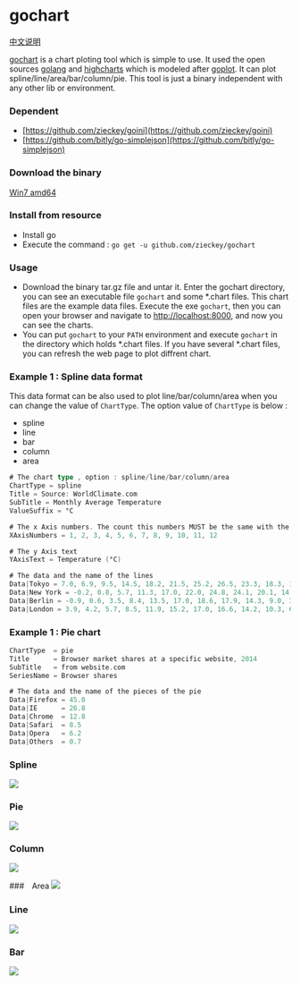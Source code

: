 gochart
=======

[中文说明](http://blog.codeg.cn/2014/12/27/gochart-info/)

[gochart](https://github.com/zieckey/gochart) is a chart ploting tool which is simple to use. It used the open sources [golang](https://golang.org) and [highcharts](http://www.highcharts.com) which is modeled after [goplot](https://github.com/skoo87/goplot). It can plot spline/line/area/bar/column/pie. This tool is just a binary independent with any other lib or environment.

### Dependent

- [https://github.com/zieckey/goini](https://github.com/zieckey/goini)
- [https://github.com/bitly/go-simplejson](https://github.com/bitly/go-simplejson)

### Download the binary

[Win7 amd64](https://raw.githubusercontent.com/zieckey/gochart/master/download/win64/gochart.tar.gz)

### Install from resource

- Install go
- Execute the command : `go get -u github.com/zieckey/gochart`

### Usage

* Download the binary tar.gz file and untar it. Enter the gochart directory, you can see an executable file `gochart` and some *.chart files. This chart files are the example data files. Execute the exe `gochart`, then you can open your browser and navigate to [http://localhost:8000](http://localhost:8000), and now you can see the charts.
* You can put `gochart` to your `PATH` environment and execute `gochart` in the directory which holds *.chart files. If you have several *.chart files, you can refresh the web page to plot diffrent chart.

### Example 1 : Spline data format 
  
This data format can be also used to plot line/bar/column/area when you can change the value of `ChartType`. The option value of `ChartType` is below : 

- spline
- line
- bar
- column
- area

```go
# The chart type , option : spline/line/bar/column/area
ChartType = spline
Title = Source: WorldClimate.com
SubTitle = Monthly Average Temperature
ValueSuffix = °C

# The x Axis numbers. The count this numbers MUST be the same with the data series
XAxisNumbers = 1, 2, 3, 4, 5, 6, 7, 8, 9, 10, 11, 12

# The y Axis text
YAxisText = Temperature (°C)

# The data and the name of the lines
Data|Tokyo = 7.0, 6.9, 9.5, 14.5, 18.2, 21.5, 25.2, 26.5, 23.3, 18.3, 13.9, 9.6
Data|New York = -0.2, 0.8, 5.7, 11.3, 17.0, 22.0, 24.8, 24.1, 20.1, 14.1, 8.6, 2.5
Data|Berlin = -0.9, 0.6, 3.5, 8.4, 13.5, 17.0, 18.6, 17.9, 14.3, 9.0, 3.9, 1.0
Data|London = 3.9, 4.2, 5.7, 8.5, 11.9, 15.2, 17.0, 16.6, 14.2, 10.3, 6.6, 4.8
```


### Example 1 : Pie chart

```go
ChartType  = pie
Title 	   = Browser market shares at a specific website, 2014
SubTitle   = from website.com
SeriesName = Browser shares

# The data and the name of the pieces of the pie 
Data|Firefox = 45.0
Data|IE 	 = 26.8
Data|Chrome  = 12.8
Data|Safari  = 8.5
Data|Opera   = 6.2
Data|Others  = 0.7    
```

### Spline
![](https://raw.githubusercontent.com/zieckey/gochart/master/image/spline.png)

### Pie
![](https://raw.githubusercontent.com/zieckey/gochart/master/image/pie.png)

### Column
![](https://raw.githubusercontent.com/zieckey/gochart/master/image/column.png)

###　Area
![](https://raw.githubusercontent.com/zieckey/gochart/master/image/area.png)

### Line
![](https://raw.githubusercontent.com/zieckey/gochart/master/image/line.png)

### Bar
![](https://raw.githubusercontent.com/zieckey/gochart/master/image/bar.png)